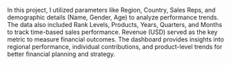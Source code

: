 In this project, I utilized parameters like Region, Country, Sales Reps, and demographic details (Name, Gender, Age) to analyze performance trends. The data also included Rank Levels, Products, Years, Quarters, and Months to track time-based sales performance. Revenue (USD) served as the key metric to measure financial outcomes. The dashboard provides insights into regional performance, individual contributions, and product-level trends for better financial planning and strategy.
